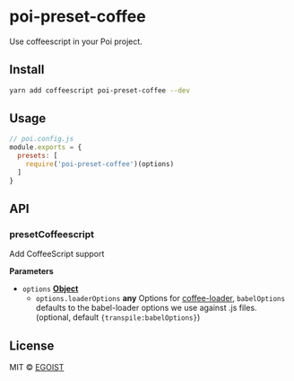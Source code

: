 # poi-preset-coffee

Use coffeescript in your Poi project.

## Install

```bash
yarn add coffeescript poi-preset-coffee --dev
```

## Usage

```js
// poi.config.js
module.exports = {
  presets: [
    require('poi-preset-coffee')(options)
  ]
}
```

## API

<!-- Generated by documentation.js. Update this documentation by updating the source code. -->

### presetCoffeescript

Add CoffeeScript support

**Parameters**

-   `options` **[Object](https://developer.mozilla.org/en-US/docs/Web/JavaScript/Reference/Global_Objects/Object)** 
    -   `options.loaderOptions` **any** Options for [coffee-loader](https://github.com/webpack-contrib/coffee-loader#options), `babelOptions` defaults to the babel-loader options we use against .js files. (optional, default `{transpile:babelOptions}`)

## License

MIT © [EGOIST](https://github.com/egoist)
